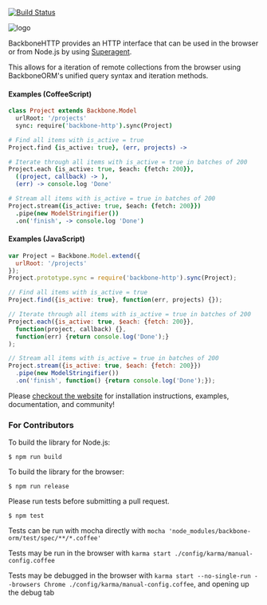[![Build Status](https://secure.travis-ci.org/vidigami/backbone-http.png)](http://travis-ci.org/vidigami/backbone-http)

![logo](https://github.com/vidigami/backbone-http/raw/master/media/logo.png)

BackboneHTTP provides an HTTP interface that can be used in the browser or from Node.js by using [Superagent](http://visionmedia.github.io/superagent/).

This allows for a iteration of remote collections from the browser using BackboneORM's unified query syntax and iteration methods.

#### Examples (CoffeeScript)

```coffeescript
class Project extends Backbone.Model
  urlRoot: '/projects'
  sync: require('backbone-http').sync(Project)

# Find all items with is_active = true
Project.find {is_active: true}, (err, projects) ->

# Iterate through all items with is_active = true in batches of 200
Project.each {is_active: true, $each: {fetch: 200}},
  ((project, callback) -> ),
  (err) -> console.log 'Done'

# Stream all items with is_active = true in batches of 200
Project.stream({is_active: true, $each: {fetch: 200}})
  .pipe(new ModelStringifier())
  .on('finish', -> console.log 'Done')
```

#### Examples (JavaScript)

```javascript
var Project = Backbone.Model.extend({
  urlRoot: '/projects'
});
Project.prototype.sync = require('backbone-http').sync(Project);

// Find all items with is_active = true
Project.find({is_active: true}, function(err, projects) {});

// Iterate through all items with is_active = true in batches of 200
Project.each({is_active: true, $each: {fetch: 200}},
  function(project, callback) {},
  function(err) {return console.log('Done');}
);

// Stream all items with is_active = true in batches of 200
Project.stream({is_active: true, $each: {fetch: 200}})
  .pipe(new ModelStringifier())
  .on('finish', function() {return console.log('Done');});
```


Please [checkout the website](http://vidigami.github.io/backbone-orm/backbone-http.html) for installation instructions, examples, documentation, and community!


### For Contributors

To build the library for Node.js:

```
$ npm run build
```

To build the library for the browser:

```
$ npm run release
```

Please run tests before submitting a pull request.

```
$ npm test
```

Tests can be run with mocha directly with `mocha 'node_modules/backbone-orm/test/spec/**/*.coffee'`

Tests may be run in the browser with `karma start ./config/karma/manual-config.coffee`

Tests may be debugged in the browser with `karma start --no-single-run --browsers Chrome ./config/karma/manual-config.coffee`, and opening up the debug tab
